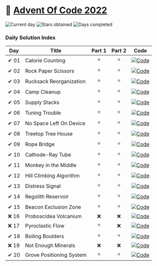 # 🎄 [Advent Of Code 2022](https://adventofcode.com/2022)

![Current day](https://img.shields.io/badge/Day-20-blue)
![Stars obtained](https://img.shields.io/badge/Stars%20Obtained%20⭐-35-yellow)
![Days completed](https://img.shields.io/badge/Days%20Completed-17-red)

### Daily Solution Index

| Day  | Title                    | Part 1 | Part 2 | Code                                                                                                                             |
|------|--------------------------|:------:|:------:|----------------------------------------------------------------------------------------------------------------------------------|
| ✔ 01 | Calorie Counting         |   ⭐    |   ⭐    | [![Code](https://img.shields.io/badge/Code-grey?style=for-the-badge&logo=Kotlin)](src/main/kotlin/de/nosswald/aoc/days/Day01.kt) |
| ✔ 02 | Rock Paper Scissors      |   ⭐    |   ⭐    | [![Code](https://img.shields.io/badge/Code-grey?style=for-the-badge&logo=Kotlin)](src/main/kotlin/de/nosswald/aoc/days/Day02.kt) |
| ✔ 03 | Rucksack Reorganization  |   ⭐    |   ⭐    | [![Code](https://img.shields.io/badge/Code-grey?style=for-the-badge&logo=Kotlin)](src/main/kotlin/de/nosswald/aoc/days/Day03.kt) |
| ✔ 04 | Camp Cleanup             |   ⭐    |   ⭐    | [![Code](https://img.shields.io/badge/Code-grey?style=for-the-badge&logo=Kotlin)](src/main/kotlin/de/nosswald/aoc/days/Day04.kt) |
| ✔ 05 | Supply Stacks            |   ⭐    |   ⭐    | [![Code](https://img.shields.io/badge/Code-grey?style=for-the-badge&logo=Kotlin)](src/main/kotlin/de/nosswald/aoc/days/Day05.kt) |
| ✔ 06 | Tuning Trouble           |   ⭐    |   ⭐    | [![Code](https://img.shields.io/badge/Code-grey?style=for-the-badge&logo=Kotlin)](src/main/kotlin/de/nosswald/aoc/days/Day06.kt) |
| ✔ 07 | No Space Left On Device  |   ⭐    |   ⭐    | [![Code](https://img.shields.io/badge/Code-grey?style=for-the-badge&logo=Kotlin)](src/main/kotlin/de/nosswald/aoc/days/Day07.kt) |
| ✔ 08 | Treetop Tree House       |   ⭐    |   ⭐    | [![Code](https://img.shields.io/badge/Code-grey?style=for-the-badge&logo=Kotlin)](src/main/kotlin/de/nosswald/aoc/days/Day08.kt) |
| ✔ 09 | Rope Bridge              |   ⭐    |   ⭐    | [![Code](https://img.shields.io/badge/Code-grey?style=for-the-badge&logo=Kotlin)](src/main/kotlin/de/nosswald/aoc/days/Day09.kt) |
| ✔ 10 | Cathode-Ray Tube         |   ⭐    |   ⭐    | [![Code](https://img.shields.io/badge/Code-grey?style=for-the-badge&logo=Kotlin)](src/main/kotlin/de/nosswald/aoc/days/Day10.kt) |
| ✔ 11 | Monkey in the Middle     |   ⭐    |   ⭐    | [![Code](https://img.shields.io/badge/Code-grey?style=for-the-badge&logo=Kotlin)](src/main/kotlin/de/nosswald/aoc/days/Day11.kt) |
| ✔ 12 | Hill Climbing Algorithm  |   ⭐    |   ⭐    | [![Code](https://img.shields.io/badge/Code-grey?style=for-the-badge&logo=Kotlin)](src/main/kotlin/de/nosswald/aoc/days/Day12.kt) |
| ✔ 13 | Distress Signal          |   ⭐    |   ⭐    | [![Code](https://img.shields.io/badge/Code-grey?style=for-the-badge&logo=Kotlin)](src/main/kotlin/de/nosswald/aoc/days/Day13.kt) |
| ✔ 14 | Regolith Reservoir       |   ⭐    |   ⭐    | [![Code](https://img.shields.io/badge/Code-grey?style=for-the-badge&logo=Kotlin)](src/main/kotlin/de/nosswald/aoc/days/Day14.kt) |
| ✔ 15 | Beacon Exclusion Zone    |   ⭐    |   ⭐    | [![Code](https://img.shields.io/badge/Code-grey?style=for-the-badge&logo=Kotlin)](src/main/kotlin/de/nosswald/aoc/days/Day15.kt) |
| ❌ 16 | Proboscidea Volcanium    |   ❌    |   ❌    | [![Code](https://img.shields.io/badge/Code-grey?style=for-the-badge&logo=Kotlin)](src/main/kotlin/de/nosswald/aoc/days/Day16.kt) |
| ❌ 17 | Pyroclastic Flow         |   ⭐    |   ❌    | [![Code](https://img.shields.io/badge/Code-grey?style=for-the-badge&logo=Kotlin)](src/main/kotlin/de/nosswald/aoc/days/Day17.kt) |
| ✔ 18 | Boiling Boulders         |   ⭐    |   ⭐    | [![Code](https://img.shields.io/badge/Code-grey?style=for-the-badge&logo=Kotlin)](src/main/kotlin/de/nosswald/aoc/days/Day18.kt) |
| ❌ 19 | Not Enough Minerals      |   ❌    |   ❌    | [![Code](https://img.shields.io/badge/Code-grey?style=for-the-badge&logo=Kotlin)](src/main/kotlin/de/nosswald/aoc/days/Day19.kt) |
| ✔ 20 | Grove Positioning System |   ⭐    |   ⭐    | [![Code](https://img.shields.io/badge/Code-grey?style=for-the-badge&logo=Kotlin)](src/main/kotlin/de/nosswald/aoc/days/Day20.kt) |
